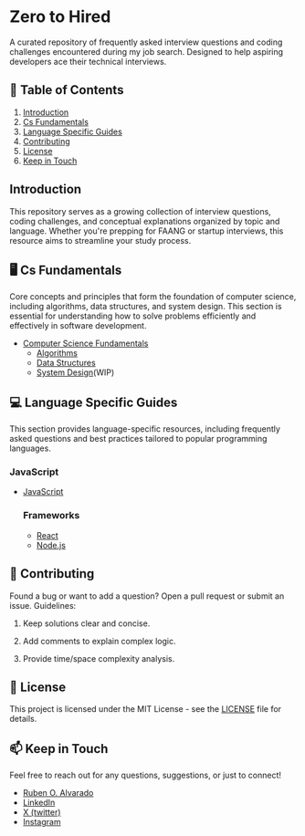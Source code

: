 # Zero to Hired

A curated repository of frequently asked interview questions and coding challenges encountered during my job search. Designed to help aspiring developers ace their technical interviews.

## 📖 Table of Contents
1. [Introduction](#introduction)
2. [Cs Fundamentals](#cs-fundamentals)
3. [Language Specific Guides](#language-specific-guides)
4. [Contributing](#contributing)
5. [License](#license)
6. [Keep in Touch](#keep-in-touch)

## Introduction
This repository serves as a growing collection of interview questions, coding challenges, and conceptual explanations organized by topic and language. Whether you're prepping for FAANG or startup interviews, this resource aims to streamline your study process.

## 🖥️ Cs Fundamentals
Core concepts and principles that form the foundation of computer science, including algorithms, data structures, and system design. This section is essential for understanding how to solve problems efficiently and effectively in software development.
- [Computer Science Fundamentals](./fundamentals/README.md)
   - [Algorithms](https://github.com/RubenOAlvarado/algorithms)
   - [Data Structures](https://github.com/RubenOAlvarado/data-structures)
   - [System Design](#)(WIP)

## 💻 Language Specific Guides
This section provides language-specific resources, including frequently asked questions and best practices tailored to popular programming languages.

### JavaScript
- [JavaScript](./javascript/README.md)
    ### Frameworks
   - [React](./javascript/react/README.md)
   - [Node.js](./javascript/nodejs/README.md)


## 🤝 Contributing

Found a bug or want to add a question? Open a pull request or submit an issue.
Guidelines:

1. Keep solutions clear and concise.

2. Add comments to explain complex logic.

3. Provide time/space complexity analysis.

## 📜 License

This project is licensed under the MIT License - see the [LICENSE](./LICENSE) file for details.

## 📫 Keep in Touch

Feel free to reach out for any questions, suggestions, or just to connect!
- [Ruben O. Alvarado](https://github.com/RubenOAlvarado)
- [LinkedIn](https://www.linkedin.com/in/ruben-alvarado-molina-9020010/)
- [X (twitter)](https://twitter.com/RubenOAlvarado)
- [Instagram](https://www.instagram.com/alvaradorubo/)